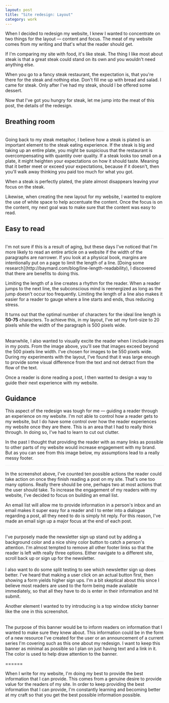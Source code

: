 ```yaml
---
layout: post
title: "Site redesign: Layout"
category: work
---
```


When I decided to redesign my website, I knew I wanted to concentrate on two things for the layout &mdash; content and focus. The meat of my website comes from my writing and that's what the reader should get.

If I'm comparing my site with food, it's like steak. The thing I like most about steak is that a great steak could stand on its own and you wouldn't need anything else.

When you go to a fancy steak restaurant, the expectation is, that you're there for the steak and nothing else. Don't fill me up with bread and salad. I came for steak. Only after I've had my steak, should I be offered some dessert.

Now that I've got you hungry for steak, let me jump into the meat of this post, the details of the redesign.

## Breathing room

<div style="border: 1px solid #f3f3f3;">
  <img src="http://i.michaelsoolee.com/20151213-layout-01.png" alt="">
</div>
<br>
Going back to my steak metaphor, I believe how a steak is plated is an important element to the steak eating experience. If the steak is big and taking up an entire plate, you might be suspicious that the restaurant is overcompensating with quantity over quality. If a steak looks too small on a plate, it might heighten your expectations on how it should taste. Meaning that it better meet or exceed your expectations, because if it doesn't, then you'll walk away thinking you paid too much for what you got.

When a steak is perfectly plated, the plate almost disappears leaving your focus on the steak.

Likewise, when creating the new layout for my website, I wanted to explore the use of white space to help accentuate the content. Once the focus is on the content, my next goal was to make sure that the content was easy to read.

## Easy to read

<div style="border: 1px solid #f3f3f3;">
  <img src="http://i.michaelsoolee.com/20151213-layout-07.png" alt="">
</div>
<br>
I'm not sure if this is a result of aging, but these days I've noticed that I'm more likely to read an entire article on a website if the width of the paragraphs are narrower. If you look at a physical book, margins are intentionally put on a page to limit the length of a line. [Doing some research](http://baymard.com/blog/line-length-readability), I discovered that there are benefits to doing this.

Limiting the length of a line creates a rhythm for the reader. When a reader jumps to the next line, the subconscious mind is reenergized as long as the jump doesn't occur too frequently. Limiting the length of a line also makes it easier for a reader to gauge where a line starts and ends, thus reducing stress.

It turns out that the optimal number of characters for the ideal line length is **50-75** characters. To achieve this, in my layout, I've set my font-size to 20 pixels while the width of the paragraph is 500 pixels wide.

<div style="border: 1px solid #f3f3f3;">
  <img src="http://i.michaelsoolee.com/20151213-layout-02.png" alt="">
</div>
<br>
Meanwhile, I also wanted to visually excite the reader when I include images in my posts. From the image above, you'll see that images exceed beyond the 500 pixels line width. I've chosen for images to be 550 pixels wide. During my experiments with the layout, I've found that it was large enough to provide some visual difference from the text and not detract from the flow of the text.

Once a reader is done reading a post, I then wanted to design a way to guide their next experience with my website.

## Guidance

This aspect of the redesign was tough for me &mdash; guiding a reader through an experience on my website. I'm not able to control how a reader gets to my website, but I do have some control over how the reader experiences my website once they are there. This is an area that I had to really think through. In doing so, I've had to learn to cut out clutter.

In the past I thought that providing the reader with as many links as possible to other parts of my website would increase engagement with my brand. But as you can see from this image below, my assumptions lead to a really messy footer.

<div style="border: 1px solid #f3f3f3;">
  <img src="http://i.michaelsoolee.com/20151213-layout-08.png" alt="">
</div>
<br>
In the screenshot above, I've counted ten possible actions the reader could take action on once they finish reading a post on my site. That's one too many options. Really there should be one, perhaps two at most actions that the user should take. To increase the engagement of my readers with my website, I've decided to focus on building an email list.

An email list will allow me to provide information in a person's inbox and an email makes it super easy for a reader and I to enter into a dialogue regarding a post, all they need to do is simply hit reply. For this reason, I've made an email sign up a major focus at the end of each post.

<div style="border: 1px solid #f3f3f3;">
  <img src="http://i.michaelsoolee.com/20151213-layout-04.png" alt="">
</div>
<br>
I've purposely made the newsletter sign up stand out by adding a background color and a nice shiny color button to catch a person's attention. I'm almost tempted to remove all other footer links so that the reader is left with really three options. Either navigate to a different site, scroll back up or sign up for the newsletter.

<div style="border: 1px solid #f3f3f3;">
  <img src="http://i.michaelsoolee.com/20151213-layout-05.png" alt="">
</div>
<br>
I also want to do some split testing to see which newsletter sign up does better. I've heard that making a user click on an actual button first, then showing a form yields higher sign ups. I'm a bit skeptical about this since I believe most readers are used to the form being made available immediately, so that all they have to do is enter in their information and hit submit.

Another element I wanted to try introducing is a top window sticky banner like the one in this screenshot.
<div style="border: 1px solid #f3f3f3;">
  <img src="http://i.michaelsoolee.com/20151213-layout-06.png" alt="">
</div>
<br>
The purpose of this banner would be to inform readers on information that I wanted to make sure they knew about. This information could be in the form of a new resource I've created for the user or an announcement of a current series I'm covering such as this one about my redesign. I want to keep this banner as minimal as possible so I plan on just having text and a link in it. The color is used to help draw attention to the banner.

======

When I write for my website, I'm doing my best to provide the best information that I can provide. This comes from a genuine desire to provide value for the readers of my site. In order to keep providing the best information that I can provide, I'm constantly learning and becoming better at my craft so that you get the best possible information possible.
